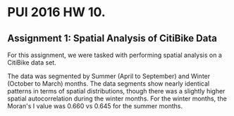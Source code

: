 # PUI 2016 HW 10.

## Assignment 1: Spatial Analysis of CitiBike Data

For this assignment, we were tasked with performing spatial analysis on a CitiBike data set. 

The data was segmented by Summer (April to September) and Winter (October to March) months. The data segments show nearly identical patterns in terms of spatial distributions, though there was a slightly higher spatial autocorrelation during the winter months. For the winter months, the Moran's I value was 0.660 vs 0.645 for the summer months. 


